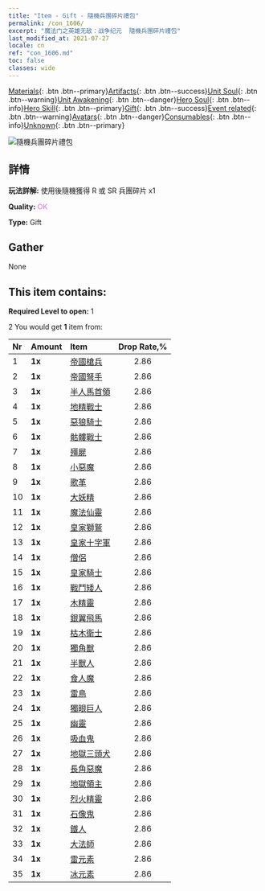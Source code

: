 ```yaml
---
title: "Item - Gift - 隨機兵團碎片禮包"
permalink: /con_1606/
excerpt: "魔法门之英雄无敌：战争纪元  隨機兵團碎片禮包"
last_modified_at: 2021-07-27
locale: cn
ref: "con_1606.md"
toc: false
classes: wide
---
```

 [Materials](/ItemsCN/){: .btn .btn--primary}[Artifacts](/ItemsCN/Artifacts/){: .btn .btn--success}[Unit Soul](/ItemsCN/UnitSoul/){: .btn .btn--warning}[Unit Awakening](/ItemsCN/UnitAwakening/){: .btn .btn--danger}[Hero Soul](/ItemsCN/HeroSoul/){: .btn .btn--info}[Hero Skill](/ItemsCN/HeroSkill/){: .btn .btn--primary}[Gift](/ItemsCN/Gift/){: .btn .btn--success}[Event related](/ItemsCN/Events/){: .btn .btn--warning}[Avatars](/ItemsCN/Avatars/){: .btn .btn--danger}[Consumables](/ItemsCN/Consumables/){: .btn .btn--info}[Unknown](/ItemsCN/Unknown/){: .btn .btn--primary}

 ![隨機兵團碎片禮包](/images/t/i_907222.png)

## 詳情
 **玩法詳解:** 使用後隨機獲得 R 或 SR 兵團碎片 x1

 **Quality:** <span style="color: #DA70D6">OK</span>

 **Type:** Gift

## Gather

  None

## This item contains:

 **Required Level to open:** 1

 2 You would get **1** item  from:

  | Nr | Amount |     Item    | Drop Rate,% |
  |:---|:-------|:------------|:---------:|
  | 1 |  **1x** | [帝國槍兵](/cn/Items/unt_190/) | 2.86 | 
  | 2 |  **1x** | [帝國弩手](/cn/Items/unt_191/) | 2.86 | 
  | 3 |  **1x** | [半人馬首領](/cn/Items/unt_199/) | 2.86 | 
  | 4 |  **1x** | [地精戰士](/cn/Items/unt_217/) | 2.86 | 
  | 5 |  **1x** | [惡狼騎士](/cn/Items/unt_218/) | 2.86 | 
  | 6 |  **1x** | [骷髏戰士](/cn/Items/unt_208/) | 2.86 | 
  | 7 |  **1x** | [殭屍](/cn/Items/unt_209/) | 2.86 | 
  | 8 |  **1x** | [小惡魔](/cn/Items/unt_226/) | 2.86 | 
  | 9 |  **1x** | [歌革](/cn/Items/unt_227/) | 2.86 | 
  | 10 |  **1x** | [大妖精](/cn/Items/unt_235/) | 2.86 | 
  | 11 |  **1x** | [魔法仙靈](/cn/Items/unt_262/) | 2.86 | 
  | 12 |  **1x** | [皇家獅鷲](/cn/Items/unt_192/) | 2.86 | 
  | 13 |  **1x** | [皇家十字軍](/cn/Items/unt_193/) | 2.86 | 
  | 14 |  **1x** | [僧侶](/cn/Items/unt_194/) | 2.86 | 
  | 15 |  **1x** | [皇家騎士](/cn/Items/unt_195/) | 2.86 | 
  | 16 |  **1x** | [戰鬥矮人](/cn/Items/unt_200/) | 2.86 | 
  | 17 |  **1x** | [木精靈](/cn/Items/unt_201/) | 2.86 | 
  | 18 |  **1x** | [銀翼飛馬](/cn/Items/unt_202/) | 2.86 | 
  | 19 |  **1x** | [枯木衛士](/cn/Items/unt_203/) | 2.86 | 
  | 20 |  **1x** | [獨角獸](/cn/Items/unt_204/) | 2.86 | 
  | 21 |  **1x** | [半獸人](/cn/Items/unt_219/) | 2.86 | 
  | 22 |  **1x** | [食人魔](/cn/Items/unt_220/) | 2.86 | 
  | 23 |  **1x** | [雷鳥](/cn/Items/unt_221/) | 2.86 | 
  | 24 |  **1x** | [獨眼巨人](/cn/Items/unt_222/) | 2.86 | 
  | 25 |  **1x** | [幽靈](/cn/Items/unt_210/) | 2.86 | 
  | 26 |  **1x** | [吸血鬼](/cn/Items/unt_211/) | 2.86 | 
  | 27 |  **1x** | [地獄三頭犬](/cn/Items/unt_228/) | 2.86 | 
  | 28 |  **1x** | [長角惡魔](/cn/Items/unt_229/) | 2.86 | 
  | 29 |  **1x** | [地獄領主](/cn/Items/unt_230/) | 2.86 | 
  | 30 |  **1x** | [烈火精靈](/cn/Items/unt_231/) | 2.86 | 
  | 31 |  **1x** | [石像鬼](/cn/Items/unt_236/) | 2.86 | 
  | 32 |  **1x** | [鐵人](/cn/Items/unt_237/) | 2.86 | 
  | 33 |  **1x** | [大法師](/cn/Items/unt_238/) | 2.86 | 
  | 34 |  **1x** | [雷元素](/cn/Items/unt_263/) | 2.86 | 
  | 35 |  **1x** | [冰元素](/cn/Items/unt_264/) | 2.86 | 
